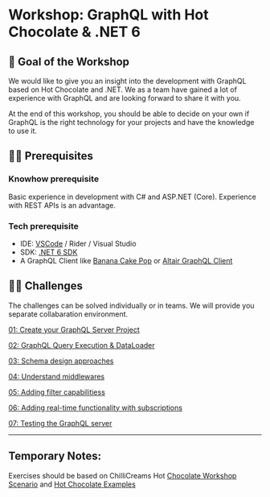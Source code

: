 # Workshop: GraphQL with Hot Chocolate & .NET 6

## 🎯 Goal of the Workshop

We would like to give you an insight into the development with GraphQL based on Hot Chocolate and .NET. We as a team have gained a lot of experience with GraphQL and are looking forward to share it with you.

At the end of this workshop, you should be able to decide on your own if GraphQL is the right technology for your projects and have the knowledge to use it.

## 🧑‍💻 Prerequisites

### **Knowhow prerequisite**

Basic experience in development with C# and ASP.NET (Core). Experience with REST APIs is an advantage.

### **Tech prerequisite**

- IDE: [VSCode](https://code.visualstudio.com/) / Rider / Visual Studio
- SDK: [.NET 6 SDK](https://dotnet.microsoft.com/download/dotnet/6.0)
- A GraphQL Client like [Banana Cake Pop](https://chillicream.com/docs/bananacakepop) or [Altair GraphQL Client](https://altair.sirmuel.design/)

## 🏋️‍♂️ Challenges

The challenges can be solved individually or in teams. We will provide you separate collabaration environment.

[01: Create your GraphQL Server Project](challenges/01-create-graphql-server/README.md)

[02: GraphQL Query Execution & DataLoader](challenges/02-understanding-dataLoader/README.md)

[03: Schema design approaches](challenges)

[04: Understand middlewares](challenges)

[05: Adding filter capabilitiess](challenges)

[06: Adding real-time functionality with subscriptions](challenges)

[07: Testing the GraphQL server](challenges)

---

## Temporary Notes:

Exercises should be based on ChilliCreams Hot [Chocolate Workshop Scenario](https://github.com/ChilliCream/graphql-workshop) and [Hot Chocolate Examples](https://github.com/ChilliCream/hotchocolate-examples)
